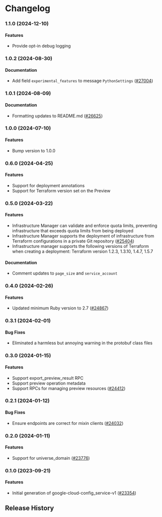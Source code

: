 # Changelog

### 1.1.0 (2024-12-10)

#### Features

* Provide opt-in debug logging 

### 1.0.2 (2024-08-30)

#### Documentation

* Add field `experimental_features` to message `PythonSettings` ([#27004](https://github.com/googleapis/google-cloud-ruby/issues/27004)) 

### 1.0.1 (2024-08-09)

#### Documentation

* Formatting updates to README.md ([#26625](https://github.com/googleapis/google-cloud-ruby/issues/26625)) 

### 1.0.0 (2024-07-10)

#### Features

* Bump version to 1.0.0 

### 0.6.0 (2024-04-25)

#### Features

* Support for deployment annotations 
* Support for Terraform version set on the Preview 

### 0.5.0 (2024-03-22)

#### Features

* Infrastructure Manager can validate and enforce quota limits, preventing infrastructure that exceeds quota limits from being deployed 
* Infrastructure Manager supports the deployment of infrastructure from Terraform configurations in a private Git repository ([#25404](https://github.com/googleapis/google-cloud-ruby/issues/25404)) 
* Infrastructure manager supports the following versions of Terraform when creating a deployment: Terraform version 1.2.3, 1.3.10, 1.4.7, 1.5.7 
#### Documentation

* Comment updates to `page_size` and `service_account` 

### 0.4.0 (2024-02-26)

#### Features

* Updated minimum Ruby version to 2.7 ([#24867](https://github.com/googleapis/google-cloud-ruby/issues/24867)) 

### 0.3.1 (2024-02-01)

#### Bug Fixes

* Eliminated a harmless but annoying warning in the protobuf class files 

### 0.3.0 (2024-01-15)

#### Features

* Support export_preview_result RPC 
* Support preview operation metadata 
* Support RPCs for managing preview resources ([#24412](https://github.com/googleapis/google-cloud-ruby/issues/24412)) 

### 0.2.1 (2024-01-12)

#### Bug Fixes

* Ensure endpoints are correct for mixin clients ([#24032](https://github.com/googleapis/google-cloud-ruby/issues/24032)) 

### 0.2.0 (2024-01-11)

#### Features

* Support for universe_domain ([#23776](https://github.com/googleapis/google-cloud-ruby/issues/23776)) 

### 0.1.0 (2023-09-21)

#### Features

* Initial generation of google-cloud-config_service-v1 ([#23354](https://github.com/googleapis/google-cloud-ruby/issues/23354)) 

## Release History
